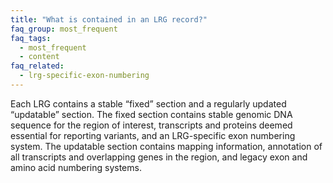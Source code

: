 ```yaml
---
title: "What is contained in an LRG record?"
faq_group: most_frequent
faq_tags:
  - most_frequent
  - content
faq_related:
  - lrg-specific-exon-numbering
---
```


Each LRG contains a stable “fixed” section and a regularly updated “updatable” section.
The fixed section contains stable genomic DNA sequence for the region of interest, transcripts and proteins deemed essential for reporting variants, and an LRG-specific exon numbering system.
The updatable section contains mapping information, annotation of all transcripts and overlapping genes in the region, and legacy exon and amino acid numbering systems.

